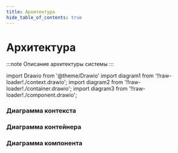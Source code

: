 ```yaml
---
title: Архитектура
hide_table_of_contents: true
---
```


# Архитектура

:::note
Описание архитектуры системы
:::

import Drawio from '@theme/Drawio'
import diagram1 from '!!raw-loader!./context.drawio';
import diagram2 from '!!raw-loader!./container.drawio';
import diagram3 from '!!raw-loader!./component.drawio';

### Диаграмма контекста
<Drawio content={diagram1} editable={false} />

### Диаграмма контейнера
<Drawio content={diagram2} editable={false} />

### Диаграмма компонента
<Drawio content={diagram3} editable={false} />